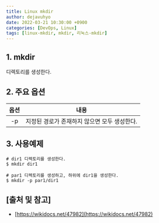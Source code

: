 ```yaml
---
title: Linux mkdir
author: dejavuhyo
date: 2022-03-21 10:30:00 +0900
categories: [DevOps, Linux]
tags: [linux-mkdir, mkdir, 리눅스-mkdir]
---
```


## 1. mkdir
디렉토리를 생성한다.

## 2. 주요 옵션

| 옵션 | 내용 |
|:-----:|:-----:|
| -p | 지정된 경로가 존재하지 않으면 모두 생성한다. |

## 3. 사용예제

```shell
# dir1 디렉토리를 생성한다.
$ mkdir dir1

# par1 디렉토리를 생성하고, 하위에 dir1을 생성한다.
$ mkdir -p par1/dir1
```

## [출처 및 참고]
* [https://wikidocs.net/47982](https://wikidocs.net/47982)
